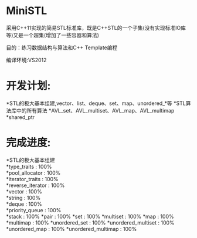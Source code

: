 MiniSTL
====
采用C++11实现的简易STL标准库，既是C++STL的一个子集(没有实现标准IO库等)又是一个超集(增加了一些容器和算法)

目的：练习数据结构与算法和C++ Template编程

编译环境:VS2012

开发计划:
=========
*STL的极大基本组建,vector、list、deque、set、map、unordered_*等
*STL算法库中的所有算法
*AVL_set、AVL_multiset、AVL_map、AVL_multimap
*shared_ptr

完成进度:
==========
*STL的极大基本组建<br>
  *type_traits : 100% <br> 
  *pool_allocator : 100% <br>
  *iterator_traits : 100% <br>
  *reverse_iterator : 100% <br>
  *vector : 100% <br>
  *string : 100% <br>
  *deque : 100% <br>
  *priority_queue : 100% <br>
  *stack : 100%
  *pair : 100%
  *set : 100%
  *multiset : 100%
  *map : 100%
  *multimap : 100%
  *unordered_set : 100%
  *unordered_multiset : 100%
  *unordered_map : 100%
  *unordered_multimap : 100%
  
